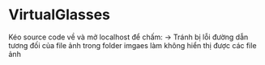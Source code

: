 # VirtualGlasses

Kéo source code về và mở localhost để chấm: 
-> Tránh bị lỗi đường dẫn tương đối của file ảnh trong folder imgaes làm không hiển thị được các file ảnh
